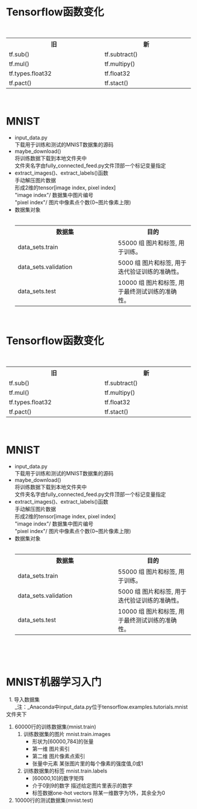 # Tensorflow函数变化  <div align="center">    <table>      <tr><th width="500"><b>旧</b></th><th width="500"><b>新</b></th></tr>      <tr><td>tf.sub()</td><td>tf.subtract()</td></tr>      <tr><td>tf.mul()</td><td>tf.multipy()</td></tr>      <tr><td>tf.types.float32</td><td>tf.float32</td></tr>      <tr><td>tf.pact()</td><td>tf.stact()</td></tr>    </table>  </div></br>  # MNIST  * input\_data.py         下载用于训练和测试的MNIST数据集的源码   * maybe\_download()         将训练数据下载到本地文件夹中         文件夹名字由fully\_connected_feed.py文件顶部一个标记变量指定  * extract\_images()、extract\_labels()函数         手动解压图片数据         形成2维的tensor[image index, pixel index]         "image index"/  数据集中图片编号         "pixel index"/    图片中像素点个数(0~图片像素上限)  * 数据集对象          <div align="center">          <table>            <tr><th width="500"><b>数据集</b></th><th width="500"><b>目的</b></th></tr>            <tr><td>data_sets.train</td><td>55000 组 图片和标签, 用于训练。</td></tr>            <tr><td>data_sets.validation</td><td>5000 组 图片和标签, 用于迭代验证训练的准确性。</td></tr>            <tr><td>data_sets.test</td><td>10000 组 图片和标签, 用于最终测试训练的准确性。</td></tr>          </table>        </div></br># Tensorflow函数变化  <div align="center">    <table>      <tr><th width="500"><b>旧</b></th><th width="500"><b>新</b></th></tr>      <tr><td>tf.sub()</td><td>tf.subtract()</td></tr>      <tr><td>tf.mul()</td><td>tf.multipy()</td></tr>      <tr><td>tf.types.float32</td><td>tf.float32</td></tr>      <tr><td>tf.pact()</td><td>tf.stact()</td></tr>    </table>  </div></br>    # MNIST  * input\_data.py         下载用于训练和测试的MNIST数据集的源码    * maybe\_download()         将训练数据下载到本地文件夹中         文件夹名字由fully\_connected_feed.py文件顶部一个标记变量指定  * extract\_images()、extract\_labels()函数         手动解压图片数据         形成2维的tensor[image index, pixel index]         "image index"/  数据集中图片编号         "pixel index"/    图片中像素点个数(0~图片像素上限)  * 数据集对象          <div align="center">          <table>            <tr><th width="500"><b>数据集</b></th><th width="500"><b>目的</b></th></tr>            <tr><td>data_sets.train</td><td>55000 组 图片和标签, 用于训练。</td></tr>            <tr><td>data_sets.validation</td><td>5000 组 图片和标签, 用于迭代验证训练的准确性。</td></tr>            <tr><td>data_sets.test</td><td>10000 组 图片和标签, 用于最终测试训练的准确性。</td></tr>          </table>        </div><br>          # MNIST机器学习入门     1. 导入数据集<br>&nbsp;&nbsp;&nbsp;&nbsp;&nbsp; _注：_Anaconda中input_data.py位于tensorflow\.examples\.tutorials\.mnist文件夹下&nbsp;&nbsp;&nbsp;&nbsp;&nbsp; <ol><li>60000行的训练数据集(mnist.train)   <ol>       <li>训练数据集的图片 mnist.train.images          <ul>              <li>形状为[60000,784]的张量</li>              <li>第一维  图片索引</li>              <li>第二维  图片像素点索引</li>              <li>张量中元素  某张图片里的每个像素的强度值,0或1</li>          </ul>      </li>      <li>训练数据集的标签 mnist.train.labels          <ul>              <li>[60000,10]的数字矩阵</li>              <li>介于0到9的数字   描述给定图片里表示的数字</li>              <li>标签数据one-hot vectors  除某一维数字为1外，其余全为0</li>           </ul>      </li>   </ol></li><li>10000行的测试数据集(mnist.test)</li></ol>
